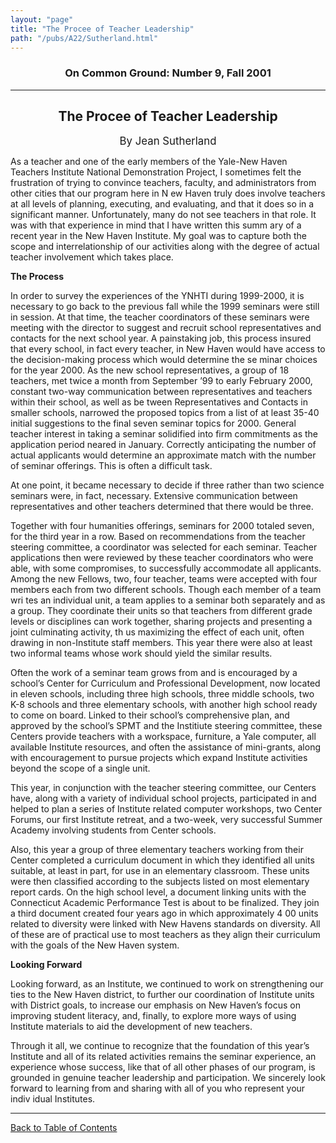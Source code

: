 ```yaml
---
layout: "page"
title: "The Procee of Teacher Leadership"
path: "/pubs/A22/Sutherland.html"
---
```

<main>
<h3 align="CENTER">On Common Ground: Number 9, Fall 2001</h3>
<hr/>
<h2 align="CENTER">The Procee of Teacher Leadership</h2>
<p align="CENTER"><big> By Jean Sutherland</big></p>
<p>As a teacher and one of the early members of the Yale-New Haven Teachers Institute National Demonstration Project, I sometimes felt the frustration of trying to convince teachers, faculty, and administrators from other cities that our program here in N
ew Haven truly does involve teachers at all levels of planning, executing, and evaluating, and that it does so in a significant manner. Unfortunately, many do not see teachers in that role. It was with that experience in mind that I have written this summ
ary of a recent year in the New Haven Institute. My goal was to capture both the scope and interrelationship of our activities along with the degree of actual teacher involvement which takes place.
</p>
<p><b>The Process</b></p>
<p> In order to survey the experiences of the YNHTI during 1999-2000, it is necessary to go back to the previous fall while the 1999 seminars were still in session. At that time, the teacher coordinators of these seminars were meeting with the director to
suggest and recruit school representatives and contacts for the next school year. A painstaking job, this process insured that every school, in fact every teacher, in New Haven would have access to the decision-making process which would determine the se
minar choices for the year 2000. As the new school representatives, a group of 18 teachers, met twice a month from September ’99 to early February 2000, constant two-way communication between representatives and teachers within their school, as well as be
tween Representatives and Contacts in smaller schools, narrowed the proposed topics from a list of at least 35-40 initial suggestions to the final seven seminar topics for 2000. General teacher interest in taking a seminar solidified into firm commitments
as the application period neared in January. Correctly anticipating the number of actual applicants would determine an approximate match with the number of seminar offerings. This is often a difficult task.</p>
<p>At one point, it became necessary to decide if three rather than two science seminars were, in fact, necessary. Extensive communication between representatives and other teachers determined that there would be three.</p>
<p>Together with four humanities offerings, seminars for 2000 totaled seven, for the third year in a row. Based on recommendations from the teacher steering committee, a coordinator was selected for each seminar. Teacher applications then were reviewed by
these teacher coordinators who were able, with some compromises, to successfully accommodate all applicants. Among the new Fellows, two, four teacher, teams were accepted with four members each from two different schools. Though each member of a team wri
tes an individual unit, a team applies to a seminar both separately and as a group. They coordinate their units so that teachers from different grade levels or disciplines can work together, sharing projects and presenting a joint culminating activity, th
us maximizing the effect of each unit, often drawing in non-Institute staff members. This year there were also at least two informal teams whose work should yield the similar results.</p>
<p>Often the work of a seminar team grows from and is encouraged by a school’s
Center for Curriculum and Professional Development, now located in eleven schools, including three high schools, three middle schools, two K-8 schools and three elementary schools, with another high school ready to come on board. Linked to their school’s
comprehensive plan, and approved by the school’s SPMT and the Institiute steering committee, these Centers provide teachers with a workspace, furniture, a Yale computer, all available Institute resources, and often the assistance of
mini-grants, along with encouragement to pursue projects which expand Institute activities beyond the scope of a single unit.
</p>
<p>This year, in conjunction with the teacher steering committee, our Centers have, along with a variety of individual school projects, participated in and helped to
plan a series of Institute related computer workshops, two Center Forums, our first Institute retreat, and a two-week, very
successful Summer Academy involving students from Center schools.
</p>
<p>Also, this year a group of three elementary teachers working from their Center completed a curriculum document in which they identified all units suitable, at least in part, for use in an elementary classroom. These units were then classified according
to the subjects listed on most elementary report cards. On the high school level, a document linking units with the Connecticut Academic Performance Test is about to be finalized. They join a third document created four years ago in which approximately 4
00 units related to diversity were linked with New Havens standards on diversity. All of these are
of practical use to most teachers as they align their curriculum with the goals of the New Haven system.
</p>
<p><b>Looking Forward</b></p>
<p>Looking forward, as an Institute, we continued to work on strengthening our ties to the New Haven district, to further our coordination of Institute units with District goals, to increase our emphasis on New Haven’s focus on improving student literacy,
and, finally, to explore more ways of using Institute materials to aid the development of new teachers.</p>
<p>Through it all, we continue to recognize that the foundation of this year’s Institute and all of its related activities remains
the seminar experience, an experience whose success, like that of all other phases of our program, is grounded in genuine teacher leadership and participation. We sincerely look forward to learning from and sharing with all of you who represent your indiv
idual Institutes.
</p>
<hr/>
<p><a href="/pubs/A22/">Back to Table of Contents</a></p>
</main>
